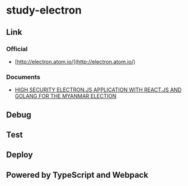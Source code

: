 # study-electron

## Link
### Official
- [http://electron.atom.io/](http://electron.atom.io/)

### Documents
- [HIGH SECURITY ELECTRON.JS APPLICATION WITH REACT.JS AND GOLANG FOR THE MYANMAR ELECTION](https://wiredcraft.com/blog/high-security-electron-js-application/)

## Debug

## Test

## Deploy

## Powered by TypeScript and Webpack
